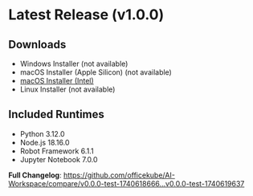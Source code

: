 # Latest Release (v1.0.0)

## Downloads
- Windows Installer (not available)
- macOS Installer (Apple Silicon) (not available)
- [macOS Installer (Intel)](https://github.com/officekube/AI-Workspace/releases/download/v0.0.0-test-1740619637/OfficeKube.WSP.Desktop.UI-1.0.0-x64.dmg)
- Linux Installer (not available)

## Included Runtimes
- Python 3.12.0
- Node.js 18.16.0
- Robot Framework 6.1.1
- Jupyter Notebook 7.0.0

**Full Changelog**: https://github.com/officekube/AI-Workspace/compare/v0.0.0-test-1740618666...v0.0.0-test-1740619637